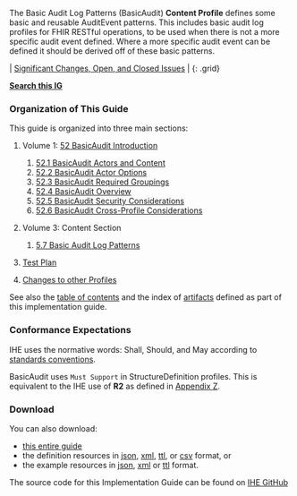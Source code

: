 The Basic Audit Log Patterns (BasicAudit) **Content Profile** defines some basic and reusable AuditEvent patterns. This includes basic audit log profiles for FHIR RESTful operations, to be used when there is not a more specific audit event defined. Where a more specific audit event can be defined it should be derived off of these basic patterns.

<div markdown="1" class="stu-note">

| [Significant Changes, Open, and Closed Issues](issues.html) |
{: .grid}

**[Search this IG](https://www.google.com/search?q=site%3Ahttps%3A%2F%2Fprofiles.ihe.net%2FITI%2FBasicAudit)**

</div>

### Organization of This Guide
This guide is organized into three main sections:

1. Volume 1: [52 BasicAudit Introduction](volume-1.html)
    1. [52.1 BasicAudit Actors and Content](volume-1.html#1521-basicaudit-actors-and-content)
    2. [52.2 BasicAudit Actor Options](volume-1.html#1522-basicaudit-actor-options)
    3. [52.3 BasicAudit Required Groupings](volume-1.html#1523-basicaudit-required-actor-grouping)
    4. [52.4 BasicAudit Overview](volume-1.html#1524-basicaudit-overview)
    5. [52.5 BasicAudit Security Considerations](volume-1.html#1525-basicaudit-security-considerations)
    6. [52.6 BasicAudit Cross-Profile Considerations](volume-1.html#1526-basicaudit-cross-profile-considerations)

2. Volume 3: Content Section
    1. [5.7 Basic Audit Log Patterns](content.html)
	
4. [Test Plan](testplan.html)

5. [Changes to other Profiles](other.html)

See also the [table of contents](toc.html) and
the index of [artifacts](artifacts.html) defined as part of this implementation guide.

### Conformance Expectations

IHE uses the normative words: Shall, Should, and May according to [standards conventions](https://profiles.ihe.net/GeneralIntro/ch-E.html).

BasicAudit uses ```Must Support``` in StructureDefinition profiles. This is equivalent to the IHE use of **R2** as defined in [Appendix Z](https://profiles.ihe.net/ITI/TF/Volume2/ch-Z.html#z.10-profiling-conventions-for-constraints-on-fhir).

### Download 

You can also download:

* [this entire guide](full-ig.zip)
* the definition resources in [json](definitions.json.zip), [xml](definitions.xml.zip), [ttl](definitions.ttl.zip), or [csv](csvs.zip) format, or
* the example resources in [json](examples.json.zip), [xml](examples.xml.zip) or [ttl](examples.ttl.zip) format.

The source code for this Implementation Guide can be found on [IHE GitHub](https://github.com/IHE/ITI.BasicAudit)
